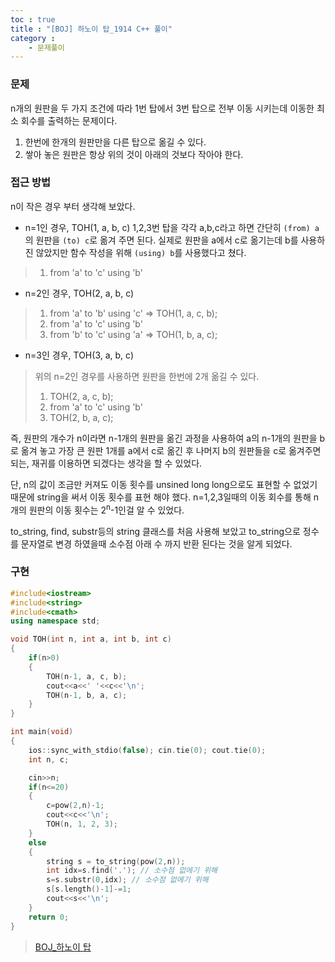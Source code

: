 ```yaml
---
toc : true
title : "[BOJ] 하노이 탑_1914 C++ 풀이"
category : 
    - 문제풀이
---
```

### 문제
n개의 원판을 두 가지 조건에 따라 1번 탑에서 3번 탑으로 전부 이동 시키는데  이동한 최소 회수를 출력하는 문제이다. 
<br>
1. 한번에 한개의 원판만을 다른 탑으로 옮길 수 있다.
2. 쌓아 놓은 원판은 항상 위의 것이 아래의 것보다 작아야 한다.

### 접근 방법
n이 작은 경우 부터 생각해 보았다.<br>
- n=1인 경우, TOH$($1, a, b, c)
 1,2,3번 탑을 각각 a,b,c라고 하면 간단히 `(from) a` 의 원판을 `(to) c`로 옮겨 주면 된다. 실제로 원판을 a에서 c로 옮기는데 b를 사용하진 않았지만 함수 작성을 위해 `(using) b`를 사용했다고 쳤다.

> 1. from 'a' to 'c' using 'b'
 
- n=2인 경우, TOH$($2, a, b, c)
> 1. from 'a' to 'b' using 'c' => TOH(1, a, c, b);<br>
> 2. from 'a' to 'c' using 'b'<br>
> 3. from 'b' to 'c' using 'a' => TOH(1, b, a, c);

- n=3인 경우, TOH$($3, a, b, c)
> 위의 n=2인 경우를 사용하면 원판을 한번에 2개 옮길 수 있다. 
> 1. TOH$($2, a, c, b);
> 2. from 'a' to 'c' using 'b'
> 3. TOH$($2, b, a, c);

즉, 원판의 개수가 n이라면 n-1개의 원판을 옮긴 과정을 사용하여 a의 n-1개의 원판을 b로 옮겨 놓고 가장 큰 원판 1개를 a에서 c로 옮긴 후 나머지 b의 원판들을 c로 옮겨주면 되는, 재귀를 이용하면 되겠다는 생각을 할 수 있었다.

단, n의 값이 조금만 커져도 이동 횟수를 unsined long long으로도 표현할 수 없었기 때문에 string을 써서 이동 횟수를 표현 해야 했다. n=1,2,3일때의 이동 회수를 통해 n개의 원판의 이동 횟수는 2<sup>n</sup>-1인걸 알 수 있었다.

to_string, find, substr등의 string 클래스를 처음 사용해 보았고 to_string으로 정수를 문자열로 변경 하였을때 소수점 아래 수 까지 반환 된다는 것을 알게 되었다.

### 구현

``` cpp
#include<iostream>
#include<string>
#include<cmath>
using namespace std;

void TOH(int n, int a, int b, int c)
{
    if(n>0)
    {
        TOH(n-1, a, c, b);
        cout<<a<<' '<<c<<'\n';
        TOH(n-1, b, a, c);
    }
}

int main(void)
{
    ios::sync_with_stdio(false); cin.tie(0); cout.tie(0);
    int n, c;

    cin>>n;
    if(n<=20)
    {
        c=pow(2,n)-1;
        cout<<c<<'\n';
        TOH(n, 1, 2, 3);
    }
    else
    {
        string s = to_string(pow(2,n));
        int idx=s.find('.'); // 소수점 없에기 위해
        s=s.substr(0,idx); // 소수점 없에기 위해
        s[s.length()-1]-=1;
        cout<<s<<'\n';
    }
    return 0;
}
```
>[BOJ_하노이 탑](https://www.acmicpc.net/problem/1914)